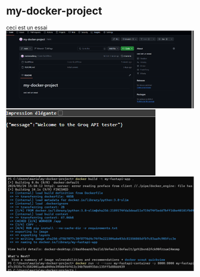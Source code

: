 # my-docker-project
ceci est un essai
![alt text](tokrn.png)
![alt text](image.png)
![alt text](build.png)